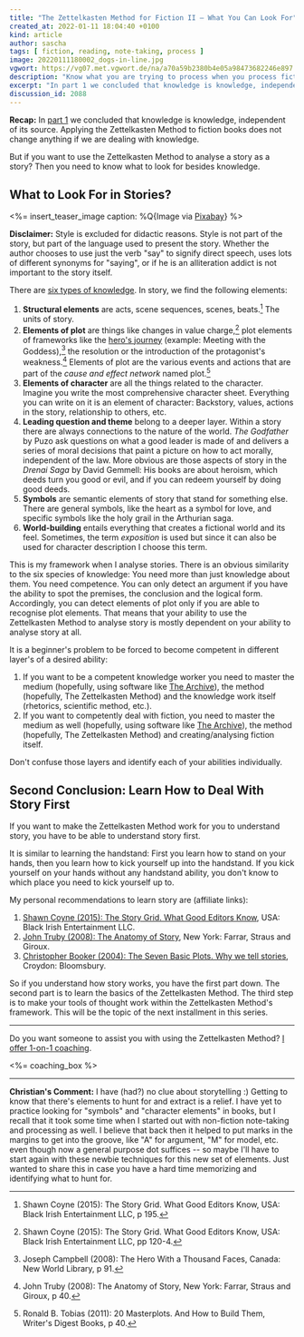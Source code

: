 ```yaml
---
title: "The Zettelkasten Method for Fiction II – What You Can Look For"
created_at: 2022-01-11 18:04:40 +0100
kind: article
author: sascha
tags: [ fiction, reading, note-taking, process ]
image: 20220111180002_dogs-in-line.jpg
vgwort: https://vg07.met.vgwort.de/na/a70a59b2380b4e05a98473682246e897
description: "Know what you are trying to process when you process fiction, and be skilled in handling these pieces."
excerpt: "In part 1 we concluded that knowledge is knowledge, independent of its source. Applying the Zettelkasten Method to fiction books does not change anything if we are dealing with knowledge .But if you want to use the Zettelkasten Method to analyse a story as a story? Then you need to know what to look for besides knowledge."
discussion_id: 2088
---
```


**Recap:** In [part 1](https://zettelkasten.de/posts/zettelkasten-fiction-writing-part-1-knowledge/) we concluded that knowledge is knowledge, independent of its source. Applying the Zettelkasten Method to fiction books does not change anything if we are dealing with knowledge.


But if you want to use the Zettelkasten Method to analyse a story as a story? Then you need to know what to look for besides knowledge.

## What to Look For in Stories?

<%= insert_teaser_image caption: %Q{Image via <a href="https://pixabay.com/photos/dogs-pomeranian-maltese-lined-up-1668020/">Pixabay</a>} %>

**Disclaimer:** Style is excluded for didactic reasons. Style is not part of the story, but part of the language used to present the story. Whether the author chooses to use just the verb "say" to signify direct speech, uses lots of different synonyms for "saying", or if he is an alliteration addict is not important to the story itself.

There are [six types of knowledge](https://zettelkasten.de/posts/reading-is-searching/). In story, we find the following elements:

1. **Structural elements** are acts, scene sequences, scenes, beats.[^coyne195] The units of story.
2. **Elements of plot** are things like changes in value charge,[^coyne120] plot elements of frameworks like the [hero's journey](https://en.wikipedia.org/wiki/Hero%27s_journey) (example: Meeting with the Goddess),[^campbell91] the resolution or the introduction of the protagonist's weakness.[^truby40] Elements of plot are the various events and actions that are part of the *cause and effect network* named plot.[^tobias40]
3. **Elements of character** are all the things related to the character. Imagine you write the most comprehensive character sheet. Everything you can write on it is an element of character: Backstory, values, actions in the story, relationship to others, etc.
4. **Leading question and theme** belong to a deeper layer. Within a story there are always connections to the nature of the world. *The Godfather* by Puzo ask questions on what a good leader is made of and delivers a series of moral decisions that paint a picture on how to act morally, independent of the law. More obvious are those aspects of story in the *Drenai Saga* by David Gemmell: His books are about heroism, which deeds turn you good or evil, and if you can redeem yourself by doing good deeds.
5. **Symbols** are semantic elements of story that stand for something else. There are general symbols, like the heart as a symbol for love, and specific symbols like the holy grail in the Arthurian saga.
6. **World-building** entails everything that creates a fictional world and its feel. Sometimes, the term *exposition* is used but since it can also be used for character description I choose this term.


[^coyne195]: Shawn Coyne (2015): The Story Grid. What Good Editors Know, USA: Black Irish Entertainment LLC, p 195.
[^coyne120]: Shawn Coyne (2015): The Story Grid. What Good Editors Know, USA: Black Irish Entertainment LLC, pp 120-4.

[^truby40]: John Truby (2008): The Anatomy of Story, New York: Farrar, Straus and Giroux, p 40.

[^campbell91]: Joseph Campbell (2008): The Hero With a Thousand Faces, Canada: New World Library, p 91.

[^tobias40]: Ronald B. Tobias (2011):  20 Masterplots. And How to Build Them, Writer's Digest Books, p 40.

This is my framework when I analyse stories. There is an obvious similarity to the six species of knowledge: You need more than just knowledge about them. You need competence. You can only detect an argument if you have the ability to spot the premises, the conclusion and the logical form. Accordingly, you can detect elements of plot only if you are able to recognise plot elements. That means that your ability to use the Zettelkasten Method to analyse story is mostly dependent on your ability to analyse story at all.

It is a beginner's problem to be forced to become competent in different layer's of a desired ability:

1. If you want to be a competent knowledge worker you need to master the medium (hopefully, using software like [The Archive][thearchive]), the method (hopefully, The Zettelkasten Method) and the knowledge work itself (rhetorics, scientific method, etc.).
2. If you want to competently deal with fiction, you need to master the medium as well (hopefully, using software like [The Archive][thearchive]), the method (hopefully, The Zettelkasten Method) and creating/analysing fiction itself.

Don't confuse those layers and identify each of your abilities individually.

[thearchive]: https://zettelkasten.de/the-archive/


## Second Conclusion: Learn How to Deal With Story First

If you want to make the Zettelkasten Method work for you to understand story, you have to be able to understand story first.

It is similar to learning the handstand: First you learn how to stand on your hands, then you learn how to kick yourself up into the handstand. If you kick yourself on your hands without any handstand ability, you don't know to which place you need to kick yourself up to.

My personal recommendations to learn story are (affiliate links):

1. [Shawn Coyne (2015): The Story Grid. What Good Editors Know](https://amzn.to/3HU7kXh), USA: Black Irish Entertainment LLC.
2. [John Truby (2008): The Anatomy of Story](https://amzn.to/3GuDGHG), New York: Farrar, Straus and Giroux.
3. [Christopher Booker (2004): The Seven Basic Plots. Why we tell stories](https://amzn.to/3nhnwtH), Croydon: Bloomsbury.

So if you understand how story works, you have the first part down. The second part is to learn the basics of the Zettelkasten Method. The third step is to make your tools of thought work within the Zettelkasten Method's framework. This will be the topic of the next installment in this series.

----


Do you want someone to assist you with using the Zettelkasten Method? [I offer 1-on-1 coaching](https://zettelkasten.de/coaching/).

<%= coaching_box %>


----

**Christian's Comment:** I have (had?) no clue about storytelling :) Getting to know that there's elements to hunt for and extract is a relief. I have yet to practice looking for "symbols" and "character elements" in books, but I recall that it took some time when I started out with non-fiction note-taking and processing as well. I believe that back then it helped to put marks in the margins to get into the groove, like "A" for argument, "M" for model, etc. even though now a general purpose dot suffices -- so maybe I'll have to start again with these newbie techniques for this new set of elements. Just wanted to share this in case you have a hard time memorizing and identifying what to hunt for.
